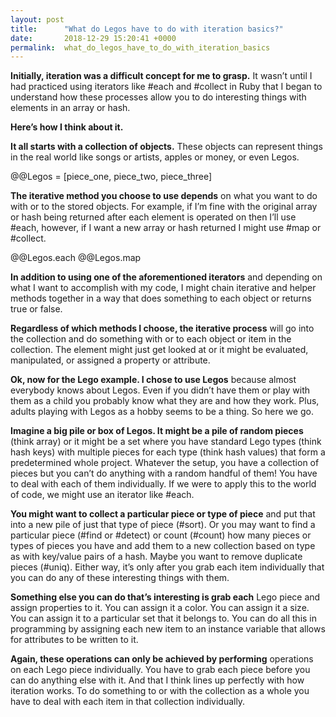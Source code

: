 ```yaml
---
layout: post
title:      "What do Legos have to do with iteration basics?"
date:       2018-12-29 15:20:41 +0000
permalink:  what_do_legos_have_to_do_with_iteration_basics
---
```



**Initially, iteration was a difficult concept for me to grasp.** It wasn’t until I had practiced using iterators like #each and #collect in Ruby that I began to understand how these processes allow you to do interesting things with elements in an array or hash.

**Here’s how I think about it.**

**It all starts with a collection of objects.** These objects can represent things in the real world like songs or artists, apples or money, or even Legos. 

@@Legos = [piece_one, piece_two, piece_three]

**The iterative method you choose to use depends** on what you want to do with or to the stored objects. For example, if I’m fine with the original array or hash being returned after each element is operated on then I’ll use #each, however, if I want a new array or hash returned I might use #map or #collect. 

@@Legos.each
@@Legos.map

**In addition to using one of the aforementioned iterators** and depending on what I want to accomplish with my code, I might chain iterative and helper methods together in a way that does something to each object or returns true or false.

**Regardless of which methods I choose, the iterative process** will go into the collection and do something with or to each object or item in the collection. The element might just get looked at or it might be evaluated, manipulated, or assigned a property or attribute.

**Ok, now for the Lego example. I chose to use Legos** because almost everybody knows about Legos. Even if you didn’t have them or play with them as a child you probably know what they are and how they work. Plus, adults playing with Legos as a hobby seems to be a thing. So here we go.

**Imagine a big pile or box of Legos. It might be a pile of random pieces** (think array) or it might be a set where you have standard Lego types (think hash keys) with multiple pieces for each type (think hash values) that form a predetermined whole project. Whatever the setup, you have a collection of pieces but you can’t do anything with a random handful of them! You have to deal with each of them individually. If we were to apply this to the world of code, we might use an iterator like #each. 

**You might want to collect a particular piece or type of piece** and put that into a new pile of just that type of piece (#sort). Or you may want to find a particular piece (#find or #detect) or count (#count) how many pieces or types of pieces you have and add them to a new collection based on type as with key/value pairs of a hash. Maybe you want to remove duplicate pieces (#uniq). Either way, it’s only after you grab each item individually that you can do any of these interesting things with them. 

**Something else you can do that’s interesting is grab each** Lego piece and assign properties to it. You can assign it a color. You can assign it a size. You can assign it to a particular set that it belongs to. You can do all this in programming by assigning each new item to an instance variable that allows for attributes to be written to it.

**Again, these operations can only be achieved by performing** operations on each Lego piece individually. You have to grab each piece before you can do anything else with it. And that I think lines up perfectly with how iteration works. To do something to or with the collection as a whole you have to deal with each item in that collection individually.
